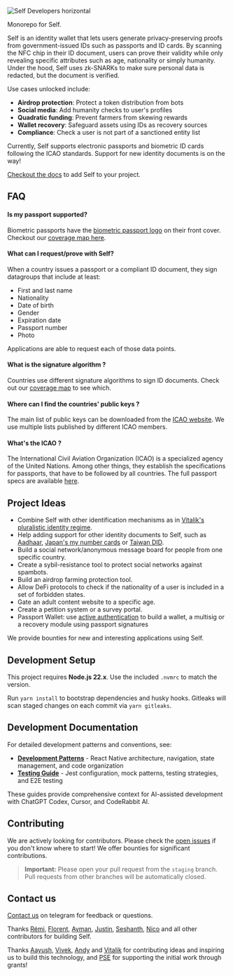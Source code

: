 ![Self Developers horizontal](https://github.com/user-attachments/assets/14c33806-9549-4eee-a2b2-bcfcf873ae80)

Monorepo for Self.

Self is an identity wallet that lets users generate privacy-preserving proofs from government-issued IDs such as passports and ID cards.
By scanning the NFC chip in their ID document, users can prove their validity while only revealing specific attributes such as age, nationality or simply humanity.
Under the hood, Self uses zk-SNARKs to make sure personal data is redacted, but the document is verified.

Use cases unlocked include:

- **Airdrop protection**: Protect a token distribution from bots
- **Social media**: Add humanity checks to user's profiles
- **Quadratic funding**: Prevent farmers from skewing rewards
- **Wallet recovery**: Safeguard assets using IDs as recovery sources
- **Compliance**: Check a user is not part of a sanctioned entity list

Currently, Self supports electronic passports and biometric ID cards following the ICAO standards. Support for new identity documents is on the way!

[Checkout the docs](https://docs.self.xyz/) to add Self to your project.

## FAQ

#### Is my passport supported?

Biometric passports have the [biometric passport logo](https://en.wikipedia.org/wiki/Biometric_passport) on their front cover.
Checkout our [coverage map here](http://map.self.xyz/).

#### What can I request/prove with Self?

When a country issues a passport or a compliant ID document, they sign datagroups that include at least:

- First and last name
- Nationality
- Date of birth
- Gender
- Expiration date
- Passport number
- Photo

Applications are able to request each of those data points.

#### What is the signature algorithm ?

Countries use different signature algorithms to sign ID documents. Check out our [coverage map](http://map.self.xyz/) to see which.

#### Where can I find the countries' public keys ?

The main list of public keys can be downloaded from the [ICAO website](https://download.pkd.icao.int/). We use multiple lists published by different ICAO members.

#### What's the ICAO ?

The International Civil Aviation Organization (ICAO) is a specialized agency of the United Nations. Among other things, they establish the specifications for passports, that have to be followed by all countries. The full passport specs are available [here](https://www.icao.int/publications/pages/publication.aspx?docnum=9303).

## Project Ideas

- Combine Self with other identification mechanisms as in [Vitalik's pluralistic identity regime](https://vitalik.eth.limo/general/2025/06/28/zkid.html).
- Help adding support for other identity documents to Self, such as [Aadhaar](https://github.com/anon-aadhaar), [Japan's my number cards](https://github.com/MynaWallet/monorepo) or [Taiwan DID](https://github.com/tw-did/tw-did/).
- Build a social network/anonymous message board for people from one specific country.
- Create a sybil-resistance tool to protect social networks against spambots.
- Build an airdrop farming protection tool.
- Allow DeFi protocols to check if the nationality of a user is included in a set of forbidden states.
- Gate an adult content website to a specific age.
- Create a petition system or a survey portal.
- Passport Wallet: use [active authentication](<https://en.wikipedia.org/wiki/Biometric_passport#:~:text=Active%20Authentication%20(AA),Using%20AA%20is%20optional.>) to build a wallet, a multisig or a recovery module using passport signatures

We provide bounties for new and interesting applications using Self.

## Development Setup

This project requires **Node.js 22.x**. Use the included `.nvmrc` to match the version.

Run `yarn install` to bootstrap dependencies and husky hooks.
Gitleaks will scan staged changes on each commit via `yarn gitleaks`.

## Development Documentation

For detailed development patterns and conventions, see:

- **[Development Patterns](docs/development-patterns.md)** - React Native architecture, navigation, state management, and code organization
- **[Testing Guide](docs/testing-guide.md)** - Jest configuration, mock patterns, testing strategies, and E2E testing

These guides provide comprehensive context for AI-assisted development with ChatGPT Codex, Cursor, and CodeRabbit AI.

## Contributing

We are actively looking for contributors. Please check the [open issues](https://github.com/selfxyz/self/issues) if you don't know where to start! We offer bounties for significant contributions.

> **Important:** Please open your pull request from the `staging` branch. Pull requests from other branches will be automatically closed.

## Contact us

[Contact us](https://t.me/selfprotocolbuilder) on telegram for feedback or questions.

Thanks [Rémi](https://github.com/remicolin), [Florent](https://github.com/0xturboblitz), [Ayman](https://github.com/Nesopie), [Justin](https://github.com/transphorm), [Seshanth](https://github.com/seshanthS), [Nico](https://github.com/motemotech) and all other contributors for building Self.

Thanks [Aayush](https://twitter.com/yush_g), [Vivek](https://twitter.com/viv_boop), [Andy](https://twitter.com/AndyGuzmanEth) and [Vitalik](https://github.com/vbuterin) for contributing ideas and inspiring us to build this technology, and [PSE](https://pse.dev/) for supporting the initial work through grants!

